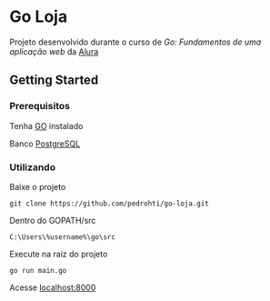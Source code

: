 # Go Loja

Projeto desenvolvido durante o curso de _Go: Fundamentos de uma aplicação web_ da [Alura](https://alura.com.br)

## Getting Started

### Prerequisitos

Tenha [GO](https://golang.org/dl/) instalado

Banco [PostgreSQL](https://www.postgresql.org/download/)

### Utilizando

Baixe o projeto

```
git clone https://github.com/pedrohti/go-loja.git
```

Dentro do GOPATH/src

```
C:\Users\%username%\go\src
```

Execute na raiz do projeto

```
go run main.go
```

Acesse [localhost:8000](http://localhost:8000)